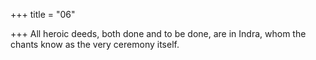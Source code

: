 +++
title = "06"

+++
All heroic deeds, both done and to be done, are in Indra,
whom the chants know as the very ceremony itself.